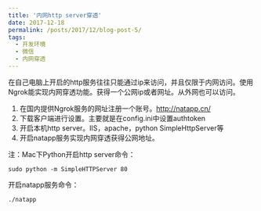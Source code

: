 ```yaml
---
title: '内网http server穿透'
date: 2017-12-18
permalink: /posts/2017/12/blog-post-5/
tags:
  - 开发环境
  - 微信
  - 内网穿透
---
```


在自己电脑上开启的http服务往往只能通过ip来访问，并且仅限于内网访问。使用Ngrok能实现内网穿透功能。获得一个公网ip或者网址。从外网也可以访问。

1. 在国内提供Ngrok服务的网址注册一个账号。http://natapp.cn/
2. 下载客户端进行设置。主要就是在config.ini中设置authtoken
3. 开启本机http server。IIS，apache，python SimpleHttpServer等
4. 开启natapp服务实现内网穿透获得公网地址。

注：Mac下Python开启http server命令：

```
sudo python -m SimpleHTTPServer 80
```

开启natapp服务命令：

```
./natapp
```

